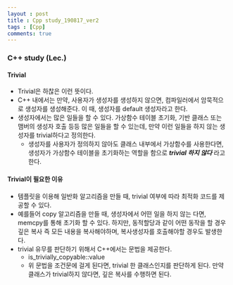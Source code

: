 ```yaml
---
layout : post
title : Cpp study_190817_ver2
tags : [Cpp]
comments: true
---
```

### C++ study (Lec.)

#### Trivial
- Trivial은 하찮은 이런 뜻이다. 
- C++ 내에서는 만약, 사용자가 생성자를 생성하지 않으면, 컴파일러에서 암묵적으로 생성자를 생성해준다. 이 때, 생성자를 default 생성자라고 한다. 
- 생성자에서는 많은 일들을 할 수 있다. 가상함수 테이블 초기화, 기반 클래스 또는 맴버의 생성자 호출 등등 많은 일들을 할 수 있는데, 만약 이런 일들을 하지 않는 생성자를 trivial하다고 정의한다.
  - 생성자를 사용자가 정의하지 않아도 클래스 내부에서 가상함수를 사용한다면, 생성자가 가상함수 테이블을 초기화하는 역할을 함으로 ***trivial 하지 않다*** 라고 한다. 

#### Trivial이 필요한 이유
- 템플릿을 이용해 일반화 알고리즘을 만들 때, trivial 여부에 따라 최적화 코드를 제공할 수 있다.
- 예를들어 copy 알고리즘을 만들 때, 생성자에서 어떤 일을 하지 않는 다면, memcpy를 통해 초기화 할 수 있다. 하지만, 동적할당과 같이 어떤 동작을 할 경우 깊은 복사 즉 모든 내용을 복사해야하며, 복사생성자를 호출해야할 경우도 발생한다. 
- trivial 유무를 판단하기 위해서 C++에서는 문법을 제공한다.
  - is_trivially_copyable<T>::value 
  - 위 문법을 조건문에 걸게 된다면, trivial 한 클래스인지를 판단하게 된다. 만약 클래스가 trivial하지 않다면, 깊은 복사를 수행하면 된다.
